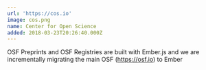 ```yaml
---
url: 'https://cos.io'
image: cos.png
name: Center for Open Science
added: 2018-03-23T20:26:40.000Z
---
```

OSF Preprints and OSF Registries are built with Ember.js and we are incrementally migrating the main OSF (https://osf.io) to Ember
